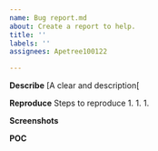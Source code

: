 ```yaml
---
name: Bug report.md
about: Create a report to help.
title: ''
labels: ''
assignees: Apetree100122

---
```


**Describe**
[A clear and description[


**Reproduce**
Steps to reproduce
1.
1. 
1. 


**Screenshots**

**POC**

